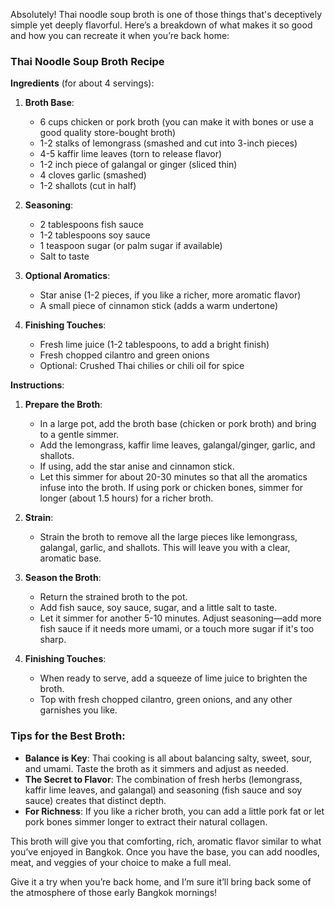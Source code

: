 Absolutely! Thai noodle soup broth is one of those things that's deceptively simple yet deeply flavorful. Here’s a breakdown of what makes it so good and how you can recreate it when you’re back home:

### **Thai Noodle Soup Broth Recipe**
**Ingredients** (for about 4 servings):
1. **Broth Base**:
   - 6 cups chicken or pork broth (you can make it with bones or use a good quality store-bought broth)
   - 1-2 stalks of lemongrass (smashed and cut into 3-inch pieces)
   - 4-5 kaffir lime leaves (torn to release flavor)
   - 1-2 inch piece of galangal or ginger (sliced thin)
   - 4 cloves garlic (smashed)
   - 1-2 shallots (cut in half)
  
2. **Seasoning**:
   - 2 tablespoons fish sauce
   - 1-2 tablespoons soy sauce
   - 1 teaspoon sugar (or palm sugar if available)
   - Salt to taste
  
3. **Optional Aromatics**:
   - Star anise (1-2 pieces, if you like a richer, more aromatic flavor)
   - A small piece of cinnamon stick (adds a warm undertone)

4. **Finishing Touches**:
   - Fresh lime juice (1-2 tablespoons, to add a bright finish)
   - Fresh chopped cilantro and green onions
   - Optional: Crushed Thai chilies or chili oil for spice

**Instructions**:

1. **Prepare the Broth**:
   - In a large pot, add the broth base (chicken or pork broth) and bring to a gentle simmer.
   - Add the lemongrass, kaffir lime leaves, galangal/ginger, garlic, and shallots.
   - If using, add the star anise and cinnamon stick.
   - Let this simmer for about 20-30 minutes so that all the aromatics infuse into the broth. If using pork or chicken bones, simmer for longer (about 1.5 hours) for a richer broth.

2. **Strain**:
   - Strain the broth to remove all the large pieces like lemongrass, galangal, garlic, and shallots. This will leave you with a clear, aromatic base.

3. **Season the Broth**:
   - Return the strained broth to the pot.
   - Add fish sauce, soy sauce, sugar, and a little salt to taste.
   - Let it simmer for another 5-10 minutes. Adjust seasoning—add more fish sauce if it needs more umami, or a touch more sugar if it's too sharp.

4. **Finishing Touches**:
   - When ready to serve, add a squeeze of lime juice to brighten the broth.
   - Top with fresh chopped cilantro, green onions, and any other garnishes you like.

### **Tips for the Best Broth**:
- **Balance is Key**: Thai cooking is all about balancing salty, sweet, sour, and umami. Taste the broth as it simmers and adjust as needed.
- **The Secret to Flavor**: The combination of fresh herbs (lemongrass, kaffir lime leaves, and galangal) and seasoning (fish sauce and soy sauce) creates that distinct depth. 
- **For Richness**: If you like a richer broth, you can add a little pork fat or let pork bones simmer longer to extract their natural collagen.
  
This broth will give you that comforting, rich, aromatic flavor similar to what you’ve enjoyed in Bangkok. Once you have the base, you can add noodles, meat, and veggies of your choice to make a full meal. 

Give it a try when you’re back home, and I’m sure it’ll bring back some of the atmosphere of those early Bangkok mornings!